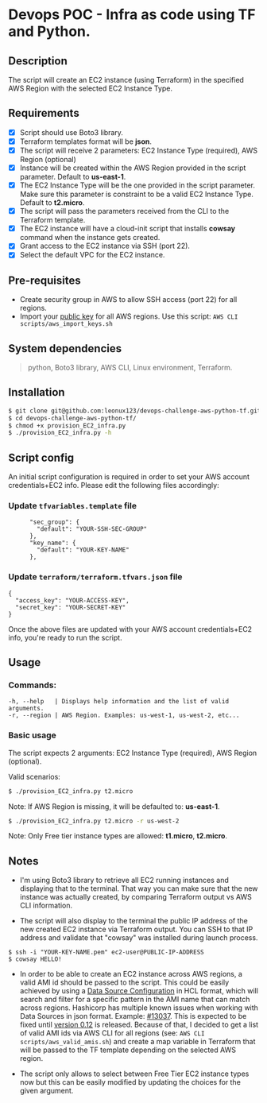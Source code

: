 # Devops POC - Infra as code using TF and Python.

## Description

The script will create an EC2 instance (using Terraform) in the specified AWS Region with the selected EC2 Instance Type.


## Requirements

- [x] Script should use Boto3 library.
- [x] Terraform templates format will be **json**.
- [x] The script will receive 2 parameters: EC2 Instance Type (required), AWS Region (optional)
- [x] Instance will be created within the AWS Region provided in the script parameter. Default to **us-east-1**.
- [x] The EC2 Instance Type will be the one provided in the script parameter. Make sure this parameter is constraint to be a valid EC2 Instance Type. Default to **t2.micro**.
- [x] The script will pass the parameters received from the CLI to the Terraform template.
- [x] The EC2 instance will have a cloud-init script that installs **cowsay** command when the instance gets created.
- [x] Grant access to the EC2 instance via SSH (port 22).
- [x] Select the default VPC for the EC2 instance.

## Pre-requisites

- Create security group in AWS to allow SSH access (port 22) for all regions.
- Import your [public key](https://docs.aws.amazon.com/AWSEC2/latest/UserGuide/ec2-key-pairs.html#how-to-generate-your-own-key-and-import-it-to-aws) for all AWS regions. Use this script: `AWS CLI scripts/aws_import_keys.sh`


## System dependencies

> python, Boto3 library, AWS CLI, Linux environment, Terraform.

## Installation

```bash
$ git clone git@github.com:leonux123/devops-challenge-aws-python-tf.git
$ cd devops-challenge-aws-python-tf/
$ chmod +x provision_EC2_infra.py
$ ./provision_EC2_infra.py -h
```

## Script config

An initial script configuration is required in order to set your AWS account credentials+EC2 info. Please edit the following files accordingly:

### Update `tfvariables.template` file
```
      "sec_group": {
        "default": "YOUR-SSH-SEC-GROUP"
      },
      "key_name": {
        "default": "YOUR-KEY-NAME"
      },
```

### Update `terraform/terraform.tfvars.json` file
```
{
  "access_key": "YOUR-ACCESS-KEY",
  "secret_key": "YOUR-SECRET-KEY"
}
```
Once the above files are updated with your AWS account credentials+EC2 info, you're ready to run the script.

## Usage

### Commands:
```
-h, --help   | Displays help information and the list of valid arguments.
-r, --region | AWS Region. Examples: us-west-1, us-west-2, etc...
```

### Basic usage

The script expects 2 arguments: EC2 Instance Type (required), AWS Region (optional).

Valid scenarios:

```bash
$ ./provision_EC2_infra.py t2.micro
```
Note: If AWS Region is missing, it will be defaulted to: **us-east-1**.

```bash
$ ./provision_EC2_infra.py t2.micro -r us-west-2
```

Note: Only Free tier instance types are allowed: **t1.micro**, **t2.micro**.

## Notes

- I'm using Boto3 library to retrieve all EC2 running instances and displaying that to the terminal. That way you can make sure that the new instance was actually created, by comparing Terraform output vs AWS CLI information.

- The script will also display to the terminal the public IP address of the new created EC2 instance via Terraform output. You can SSH to that IP address and validate that "cowsay" was installed during launch process.
```
$ ssh -i "YOUR-KEY-NAME.pem" ec2-user@PUBLIC-IP-ADDRESS
$ cowsay HELLO!
```

- In order to be able to create an EC2 instance across AWS regions, a valid AMI id should be passed to the script. This could be easily achieved by using a [Data Source Configuration](https://www.terraform.io/docs/configuration/data-sources.html) in HCL format, which will search and filter for a specific pattern in the AMI name that can match across regions. Hashicorp has multiple known issues when working with Data Sources in json format. Example: [#13037](https://github.com/hashicorp/terraform/issues/13037). This is expected to be fixed until [version 0.12](https://www.hashicorp.com/blog/terraform-0-12-reliable-json-syntax) is released. Because of that, I decided to get a list of valid AMI ids via AWS CLI for all regions (see: `AWS CLI scripts/aws_valid_amis.sh`) and create a map variable in Terraform that will be passed to the TF template depending on the selected AWS region.

- The script only allows to select between Free Tier EC2 instance types now but this can be easily modified by updating the choices for the given argument.
